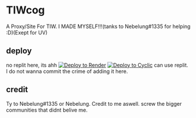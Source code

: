 
# TIWcog
A Proxy/Site For TIW. I MADE MYSELF!!!(tanks to Nebelung#1335 for helping :D)(Exept for UV)



## deploy
no replit here, its ahh
[![Deploy to Render](https://binbashbanana.github.io/deploy-buttons/buttons/remade/render.svg)](https://render.com/deploy?repo=https://github.com/KwazyMotoo/starttiw)
[![Deploy to Cyclic](https://binbashbanana.github.io/deploy-buttons/buttons/remade/cyclic.svg)](https://app.cyclic.sh/api/app/deploy/KwazyMotoo/starttiw)
can use replit. I do not wanna commit the crime of adding it here.

## credit
Ty to Nebelung#1335 or Nebelung.
Credit to me aswell.
screw the bigger communities that didnt belive me.
